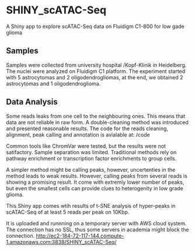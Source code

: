 # SHINY_scATAC-Seq
A Shiny app to explore scATAC-Seq data on Fluidigm C1-800 for low gade glioma

## Samples
Samples were collected from university hospital /Kopf-Klinik in Heidelberg.
The nuclei were analyzed on Fluidigm C1 platform. The experiment started with 5 astrocytomas and 2 oligodendrogliomas, at the end, we obtained 2 astrocytomas and 1 oligodendroglioma.

## Data Analysis
Some reads leaks from one cell to the neighbouring ones. This means that data are not reliable in raw form. A double-cleaning method was introduced and presented reasonable results. 
The code for the reads cleaning, alignment, peak calling and annotation is avialable at: /code 



Common tools like ChromVar were tested, but the results were not satifactory. Sample separation was limited. Traditional methods rely on pathway enrichment or transcription factor enrichments to group cells.

A simpler method might be calling peaks, however, uncertenties in the method leads to weak results. However, calling peaks from several reads is showing a promising result. It come with extremly lower number of peaks, but even the smallest cells can provide clues to heterogenity in low grade glioma.

This Shiny app comes wtih results of t-SNE analysis of hyper-peaks in scATAC-Seq of at least 5 reads per peak on 10Kbp.

It is uploaded and runnning on a temporary server with AWS cloud system. The connection has no SSL, thus some servers in academia might block the connection.
http://ec2-184-72-117-144.compute-1.amazonaws.com:3838/SHINY_scATAC-Seq/
